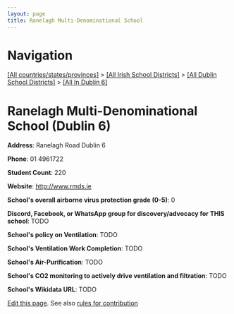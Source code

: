 ```yaml
---
layout: page
title: Ranelagh Multi-Denominational School
---
```

# Navigation

[[All countries/states/provinces]](../../../..) > [[All Irish School Districts]](../../..) > [[All Dublin School Districts]](../..) > [[All In Dublin 6]](..)

# Ranelagh Multi-Denominational School (Dublin 6)

**Address**: Ranelagh Road Dublin 6

**Phone**: 01 4961722

**Student Count**: 220

**Website**: <http://www.rmds.ie>

**School's overall airborne virus protection grade (0-5)**: 0

**Discord, Facebook, or WhatsApp group for discovery/advocacy for THIS school**: TODO

**School's policy on Ventilation**: TODO

**School's Ventilation Work Completion**: TODO

**School's Air-Purification**: TODO

**School's CO2 monitoring to actively drive ventilation and filtration**: TODO

**School's Wikidata URL**: TODO


[Edit this page](https://github.com/ventilate-schools/Ireland/edit/main/./Dublin_6/Ranelagh_Multi-Denominational_School.md). See also [rules for contribution](../../../contribution-rules/)